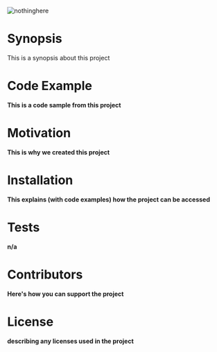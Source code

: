 ![nothinghere](app/assets/images/essential_logo.psd?raw=true)

<h1>Synopsis</h1>
<p>This is a synopsis about this project</p><b>

<h1>Code Example</h1>
<p>This is a code sample from this project</p><b>

<h1>Motivation</h1>
<p>This is why we created this project</p><b>

<h1>Installation</h1>
<p>This explains (with code examples) how the project can be accessed</p><b>

<h1>Tests</h1>
<p>n/a</p><b>

<h1>Contributors</h1>
<p>Here's how you can support the project</p><b>

<h1>License</h1>
<p>describing any licenses used in the project</p>


<!-- https://photos-1.dropbox.com/t/2/AACn5ZALqK_hwXq70VdAcYiGF4sey3oOCTUWNRtKhMcG5w/12/384184539/png/32x32/1/_/1/2/essential_logo.psd/EIK7pIcDGPoPIAEoAQ/R846ReTZ98Aj9xT5vh34Ssdz2g9I8TEhPqbwFF2v8Ew?size_mode=5 -->